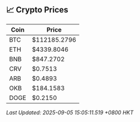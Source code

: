 ## 📈 Crypto Prices

| Coin | Price |
| ---- | ----- |
| BTC | $112185.2796 |
| ETH | $4339.8046 |
| BNB | $847.2702 |
| CRV | $0.7513 |
| ARB | $0.4893 |
| OKB | $184.1583 |
| DOGE | $0.2150 |

_Last Updated: 2025-09-05 15:05:11.519 +0800 HKT_